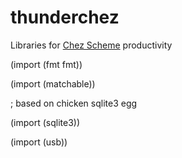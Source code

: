 # thunderchez
Libraries for [Chez Scheme](https://github.com/cisco/ChezScheme) productivity

  (import (fmt fmt)) 
  
  (import (matchable))
  
  ; based on chicken sqlite3 egg
  
  (import (sqlite3))

  (import (usb))